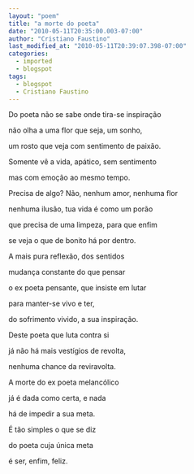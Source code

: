 ```yaml
---
layout: "poem"
title: "a morte do poeta"
date: "2010-05-11T20:35:00.003-07:00"
author: "Cristiano Faustino"
last_modified_at: "2010-05-11T20:39:07.398-07:00"
categories:
  - imported
  - blogspot
tags:
  - blogspot
  - Cristiano Faustino
---
```


Do poeta não se sabe onde tira-se inspiração

não olha a uma flor que seja, um sonho,

um rosto que veja com sentimento de paixão.

Somente vê a vida, apático, sem sentimento

mas com emoção ao mesmo tempo.

Precisa de algo? Não, nenhum amor, nenhuma flor

nenhuma ilusão, tua vida é como um porão

que precisa de uma limpeza, para que enfim

se veja o que de bonito há por dentro.

A mais pura reflexão, dos sentidos

mudança constante do que pensar

o ex poeta pensante, que insiste em lutar

para manter-se vivo e ter,

do sofrimento vivido, a sua inspiração.

Deste poeta que luta contra si

já não há mais vestígios de revolta,

nenhuma chance da reviravolta.

A morte do ex poeta melancólico

já é dada como certa, e nada

há de impedir a sua meta.

É tão simples o que se diz

do poeta cuja única meta

é ser, enfim, feliz.
